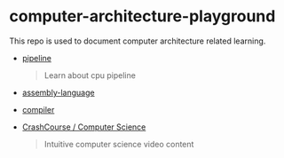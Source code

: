 # computer-architecture-playground

This repo is used to document computer architecture related learning.

- [pipeline](./pipeline.md)

    > Learn about cpu pipeline 

- [assembly-language](./assembly-language/Readme.md)

- [compiler](./compiler/Readme.md)


- [CrashCourse  / Computer Science](https://www.youtube.com/watch?list=PL8dPuuaLjXtNlUrzyH5r6jN9ulIgZBpdo)

    > Intuitive computer science video content 
